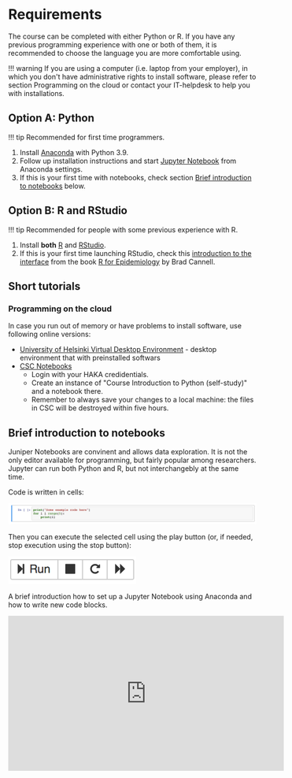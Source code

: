 # Requirements

The course can be completed with either Python or R. If you have any previous programming experience with one or both of them, it is recommended to choose the language you are more comfortable using. 

!!! warning 
    If you are using a computer (i.e. laptop from your employer), in which you don't have administrative rights to install software, please refer to section Programming on the cloud or contact your IT-helpdesk to help you with installations.


## Option A: Python

!!! tip
    Recommended for first time programmers.

1. Install [Anaconda](https://www.anaconda.com/products/distribution) with Python 3.9.
2. Follow up installation instructions and start [Jupyter Notebook](https://jupyter.org/) from Anaconda settings.
3. If this is your first time with notebooks, check section [Brief introduction to notebooks](#brief-introduction-to-notebooks) below.


## Option B: R and RStudio

!!! tip
    Recommended for people with some previous experience with R.

1. Install **both** [R](https://www.r-project.org/) and [RStudio](https://www.rstudio.com/). 
2. If this is your first time launching RStudio, check this [introduction to the interface](https://www.r4epi.com/navigating-the-rstudio-interface.html) from the book  [R for Epidemiology](https://www.r4epi.com/) by Brad Cannell.


## Short tutorials
    
### Programming on the cloud

In case you run out of memory or have problems to install software, use following online versions:

- [University of Helsinki Virtual Desktop Environment](https://vdi.helsinki.fi/) - desktop environment that with preinstalled softwars
- [CSC Notebooks](https://notebooks.rahtiapp.fi/welcome) 
  - Login with your HAKA credidentials.
  - Create an instance of "Course Introduction to Python (self-study)" and a notebook there. 
  - Remember to always save your changes to a local machine: the files in CSC will be destroyed within five hours.


## Brief introduction to notebooks

Juniper Notebooks are convinent and allows data exploration. It is not the only editor available for programming, but fairly popular among researchers. Jupyter can run both Python and R, but not interchangebly at the same time.

Code is written in cells:

![](img/code_block_example.png)

Then you can execute the selected cell using the play button (or, if needed, stop execution using the stop button):

![](img/play_stop.png)

A brief introduction how to set up a Jupyter Notebook using Anaconda and how to write new code blocks.

<iframe width="560" height="315" src="https://www.youtube.com/embed/-MyjG00la2k" frameborder="0" allow="accelerometer; autoplay; encrypted-media; gyroscope; picture-in-picture" allowfullscreen></iframe>